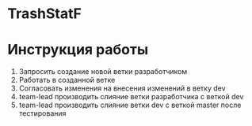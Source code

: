 # TrashStatF
# Инструкция работы
1. Запросить создание новой ветки разработчиком
2. Работать в созданной ветке
3. Согласовать изменения на внесения изменений в ветку dev
4. team-lead производить слияние ветки разработчика с веткой dev
5. team-lead производить слияние ветки dev с веткой master после тестирования
